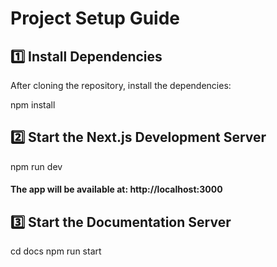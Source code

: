 
# Project Setup Guide

## 1️⃣ Install Dependencies
After cloning the repository, install the dependencies:


npm install

## 2️⃣ Start the Next.js Development Server
npm run dev
#### The app will be available at: http://localhost:3000

## 3️⃣ Start the Documentation Server
cd docs
npm run start



